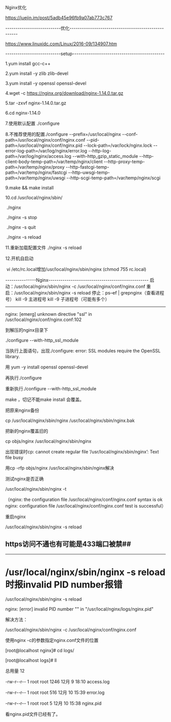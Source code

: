 Nginx优化

https://juejin.im/post/5adb45e96fb9a07ab773c767

---------------------------优化----------------------------------------------------

https://www.linuxidc.com/Linux/2016-09/134907.htm

---------------------------setup---------------------------------------------

1.yum install gcc-c++

2.yum install -y zlib zlib-devel

3.yum install -y openssl openssl-devel

4.wget -c https://nginx.org/download/nginx-1.14.0.tar.gz

5.tar -zxvf nginx-1.14.0.tar.gz

6.cd nginx-1.14.0

7.使用默认配置  ./configure

8.不推荐使用的配置./configure \--prefix=/usr/local/nginx \--conf-path=/usr/local/nginx/conf/nginx.conf \--pid-path=/usr/local/nginx/conf/nginx.pid \--lock-path=/var/lock/nginx.lock \--error-log-path=/var/log/nginx/error.log \--http-log-path=/var/log/nginx/access.log \--with-http_gzip_static_module \--http-client-body-temp-path=/var/temp/nginx/client \--http-proxy-temp-path=/var/temp/nginx/proxy \--http-fastcgi-temp-path=/var/temp/nginx/fastcgi \--http-uwsgi-temp-path=/var/temp/nginx/uwsgi \--http-scgi-temp-path=/var/temp/nginx/scgi

9.make && make install

10.cd /usr/local/nginx/sbin/

​	./nginx 

​	./nginx -s stop

​	./nginx -s quit

​	./nginx -s reload

11.重新加载配置文件 ./nginx -s reload 

12.开机自启动

​	vi /etc/rc.local增加/usr/local/nginx/sbin/nginx (chmod 755 rc.local)



---------------Nginx-------------------------------------------------
启动：/usr/local/nginx/sbin/nginx -c /usr/local/nginx/conf/nginx.conf
重启：/usr/local/nginx/sbin/nginx -s  reload
停止：ps–ef | grepnginx（查看进程号）
kill -9 主进程号
kill -9 子进程号（可能有多个）

--------------------------------------------------------------------------------

nginx: [emerg] unknown directive "ssl" in /usr/local/nginx/conf/nginx.conf:102 

到解压的nginx目录下

./configure --with-http_ssl_module

当执行上面语句，出现./configure: error: SSL modules require the OpenSSL library.

用 yum -y install openssl openssl-devel

再执行./configure

重新执行./configure --with-http_ssl_module

make ，切记不能make install 会覆盖。

把原来nginx备份

cp /usr/local/nginx/sbin/nginx /usr/local/nginx/sbin/nginx.bak

把新的nginx覆盖旧的

cp objs/nginx /usr/local/nginx/sbin/nginx

出现错误时cp: cannot create regular file ‘/usr/local/nginx/sbin/nginx’: Text file busy

用cp -rfp objs/nginx /usr/local/nginx/sbin/nginx解决

测试nginx是否正确

/usr/local/nginx/sbin/nginx -t

（nginx: the configuration file /usr/local/nginx/conf/nginx.conf syntax is ok
nginx: configuration file /usr/local/nginx/conf/nginx.conf test is successful）

重启nginx

/usr/local/nginx/sbin/nginx -s reload

## https访问不通也有可能是433端口被禁##



--------------------------------------------------------------------------------------------------------

# /usr/local/nginx/sbin/nginx -s reload 时报invalid PID number报错

/usr/local/nginx/sbin/nginx -s reload

nginx: [error] invalid PID number "" in "/usr/local/nginx/logs/nginx.pid"

解决方法：

 /usr/local/nginx/sbin/nginx -c /usr/local/nginx/conf/nginx.conf

使用nginx -c的参数指定nginx.conf文件的位置 

[root@localhost nginx]# cd logs/

[root@localhost logs]# ll

总用量 12

-rw-r--r-- 1 root root 1246 12月  9 18:10 access.log

-rw-r--r-- 1 root root  516 12月 10 15:39 error.log

-rw-r--r-- 1 root root    5 12月 10 15:38 nginx.pid

 

看nginx.pid文件已经有了。